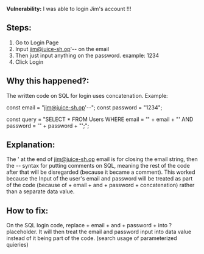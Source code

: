 **Vulnerability:** I was able to login Jim's account !!!

## Steps:
1. Go to Login Page
2. Input jim@juice-sh.op'-- on the email
3. Then just input anything on the password. example: 1234
4. Click Login

## Why this happened?:
The written code on SQL for login uses concatenation. 
Example:

const email = "jim@juice-sh.op'--";
const password = "1234";

const query = "SELECT * FROM Users WHERE email = '" + email + "' AND password = '" + password + "';";

## Explanation: 
The ' at the end of jim@juice-sh.op email is for closing the email string, then the -- syntax for putting comments on SQL, meaning the rest of the code after that will be disregarded (because it became a comment). 
This worked because the Input of the user's email and password will be treated as part of the code (because of + email + and + password + concatenation) rather than a separate data value.

## How to fix:
On the SQL login code, replace + email + and + password + into ? placeholder. It will then treat the email and password input into data value instead of it being part of the code. (search usage of parameterized quieries)
